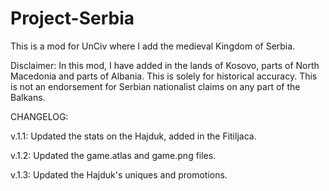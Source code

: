 # Project-Serbia
This is a mod for UnCiv where I add the medieval Kingdom of Serbia.

Disclaimer:
In this mod, I have added in the lands of Kosovo, parts of North Macedonia and parts of Albania. This is solely for historical accuracy. This is not an endorsement for Serbian nationalist claims on any part of the Balkans.

CHANGELOG: 

v.1.1: Updated the stats on the Hajduk, added in the Fitiljaca.

v.1.2: Updated the game.atlas and game.png files.

v.1.3: Updated the Hajduk's uniques and promotions.
